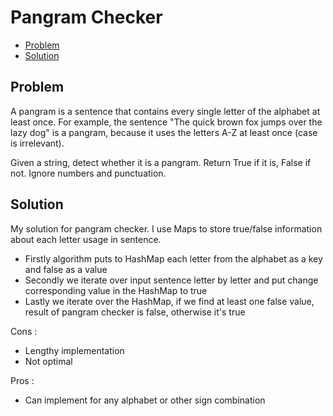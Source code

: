# Pangram Checker
* [Problem](#problem)
* [Solution](#solution)

## Problem
A pangram is a sentence that contains every single letter of the alphabet at least once. For example, the sentence "The quick brown fox jumps over the lazy dog" is a pangram, because it uses the letters A-Z at least once (case is irrelevant).

Given a string, detect whether it is a pangram. Return True if it is, False if not. Ignore numbers and punctuation.

## Solution

My solution for pangram checker. I use Maps to store true/false information about each letter usage in sentence.

- Firstly algorithm puts to HashMap each letter from the alphabet as a key and false as a value
- Secondly we iterate over input sentence letter by letter and put change corresponding value in the HashMap to true
- Lastly we iterate over the HashMap, if we find at least one false value, result of pangram checker is false, otherwise it's true

Cons :
- Lengthy implementation
- Not optimal

Pros :
- Can implement for any alphabet or other sign combination


